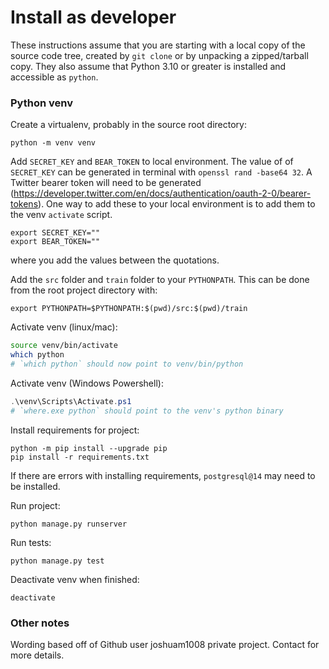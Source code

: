 Install as developer
============
These instructions assume that you are starting with a local copy of the source code tree, created by `git clone` or by unpacking a zipped/tarball copy. They also assume that Python 3.10 or greater is installed and accessible as `python`.

### Python venv
Create a virtualenv, probably in the source root directory:
```
python -m venv venv
```

Add `SECRET_KEY` and `BEAR_TOKEN` to local environment. The value of of `SECRET_KEY` can be generated in terminal with `openssl rand -base64 32`. A Twitter bearer token will need to be generated (https://developer.twitter.com/en/docs/authentication/oauth-2-0/bearer-tokens).
One way to add these to your local environment is to add them to the venv `activate` script.
```
export SECRET_KEY=""
export BEAR_TOKEN=""
```
where you add the values between the quotations.

Add the `src` folder and `train` folder to your `PYTHONPATH`. This can be done from the root project directory with:
```
export PYTHONPATH=$PYTHONPATH:$(pwd)/src:$(pwd)/train
```

Activate venv (linux/mac):
```bash
source venv/bin/activate
which python
# `which python` should now point to venv/bin/python 
```

Activate venv (Windows Powershell):
```powershell
.\venv\Scripts\Activate.ps1
# `where.exe python` should point to the venv's python binary
```

Install requirements for project:
```
python -m pip install --upgrade pip
pip install -r requirements.txt
```
If there are errors with installing requirements, `postgresql@14` may need to be installed.

Run project:
```
python manage.py runserver
```

Run tests:
```
python manage.py test
```

Deactivate venv when finished:
```
deactivate
```

### Other notes
Wording based off of Github user joshuam1008 private project. Contact for more details.
